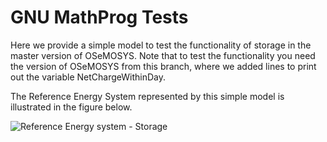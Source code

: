 # GNU MathProg Tests

Here we provide a simple model to test the functionality of storage in the master version of OSeMOSYS.
Note that to test the functionality you need the version of OSeMOSYS from this branch, where we added lines to print out the variable NetChargeWithinDay.

The Reference Energy System represented by this simple model is illustrated in the figure below.

![Reference Energy system - Storage](../figures/RES_storage.png)